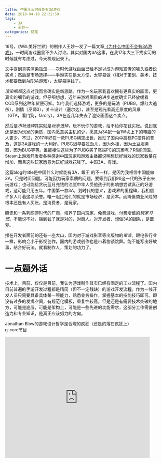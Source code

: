 ```yaml
---
title: 中国什么时候能有3A游戏
date: 2018-04-18 22:32:50
tags:
    - 3A
    - 王妙一
categories: 随笔
---
```


16号，《Will:美好世界》的制作人王妙一发了一篇文章[《为什么中国不会有3A游戏》](https://weibo.com/ttarticle/p/show?id=2309404229552229480395)，一时间游戏圈里不少人讨论。其实对国内3A这事，在我17年大三下找实习的时候就有考虑过，今天梳理记录下。  

文中提到真实渲染瓶颈——次时代游戏画面已经不足以成为游戏宣传的噱头或者说买点；然后是市场选择——手游实在是太方便，太容易做（相对于策划、美术、技术都要做到A的3A游戏），太容易挣钱了。  

*渲染瓶颈*这点对我而言确实是新思路。作为一名玩家我喜欢拥有更真实的画面，更真实的细节的游戏，但仔细想想，近年来游戏画质的进步速度确实已经放缓看COD系列这种年货便可知。如今我们选择游戏，更多的是玩法（PUBG，爆红大逃杀），剧情（巫师3），关卡设计（塞尔达），甚至是观光看高还原度的风景（GTA，看门狗，farcry）。3A在近几年失去了渲染画面这个卖点。  

然后是*市场选择*其实就是*玩家选择*，玩不玩你的游戏，给不给你花钱买账。说到底还是因为玩家的素质，国内愿意买主机的少，愿意为3A配一台1W块上下的电脑的人更少。不过，2017年好在一款PUBG横空出世，推动了国内中高档PC硬件的普及，这是3A游戏的一大利好。PUBG迟早要过劲儿，因为外挂，因为土豆服务器，因为BUG等等。谁能接住这些为了PUBG买了高端PC的玩家呢？R6能回温，Steam上游戏开发者各种感谢中国玩家和游戏主播都说明想玩好游戏的玩家数量在增加，而且这些玩家愿意为玩好游戏花钱了。中国3A，有戏。  

这篇blog的title是中国什么时候能有3A，跟王 的不一样，是因为我相信中国能做3A，只是时间问题。可能因为玩家素质的问题，要等到我们90这一代的孩子出来玩游戏；也可能给贪玩蓝月充钱的油腻中年人受他孩子的影响想尝试真正的好游戏，这可能只用五年。中国第一款3A，划时代的意义，游戏界的里程碑，我相信许多人盯着这项荣誉。唯一阻拦他们的就是市场经济，是资本。而降低商业风险的根本还是有人买账，是消费者，是玩家。  

腾讯和一系列网游时代的厂商，培养了国内玩家，免费游戏，付费增值的*玩家习惯*。不能说不对，赚到钱了就是对的，对商人。对开发者、想做3A的团队，是噩梦。  

摆在开发者面前的还有一座大山，国内对于游戏影音等出版物的*审查*。跟电影行业一样，影响会小于影视创作，国内的游戏创作也是带着枷锁跳舞。能不能写出好故事，结合好玩法，就看制作人，策划的功力了。  

# 一点题外话

技术上，目前，仅仅是目前，我认为游戏制作其实已经有固定的工业流程了。国内目前普遍的手游开发过程都是精简（但不一定残缺）的游戏开发流程。作为一线开发人员只需要具备具体某一项能力，熟悉业务操作，掌握基本的技能技巧即可。即没有过多的发挥空间，有规范化模板，重复性较高。但是还是有需要技术突破的地方，可能是底层，可能是架构上，可能是一些先进的功能需求，这部分工作需要创造力和专业知识，是真正应该努力的方向。  

Jonathan Blow的游戏设计哲学是合理的疯狂（还是的落在疯狂上）  
g-core节目  
<iframe src="https://www.gcores.com/volumes/95312/embed" width="480" height="400" allowtransparency="true" border="0" frameborder="0" style="width:480px;height:400px;"></iframe>